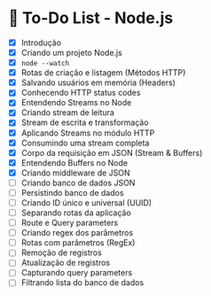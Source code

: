 # 📌 To-Do List - Node.js

- [x] Introdução  
- [x] Criando um projeto Node.js  
- [x] `node --watch`  
- [x] Rotas de criação e listagem (Métodos HTTP)  
- [x] Salvando usuários em memória (Headers)  
- [x] Conhecendo HTTP status codes  
- [x] Entendendo Streams no Node  
- [x] Criando stream de leitura  
- [x] Stream de escrita e transformação  
- [x] Aplicando Streams no módulo HTTP  
- [x] Consumindo uma stream completa  
- [x] Corpo da requisição em JSON (Stream & Buffers)  
- [x] Entendendo Buffers no Node  
- [x] Criando middleware de JSON  
- [ ] Criando banco de dados JSON  
- [ ] Persistindo banco de dados  
- [ ] Criando ID único e universal (UUID)  
- [ ] Separando rotas da aplicação  
- [ ] Route e Query parameters  
- [ ] Criando regex dos parâmetros  
- [ ] Rotas com parâmetros (RegEx)  
- [ ] Remoção de registros  
- [ ] Atualização de registros  
- [ ] Capturando query parameters  
- [ ] Filtrando lista do banco de dados  